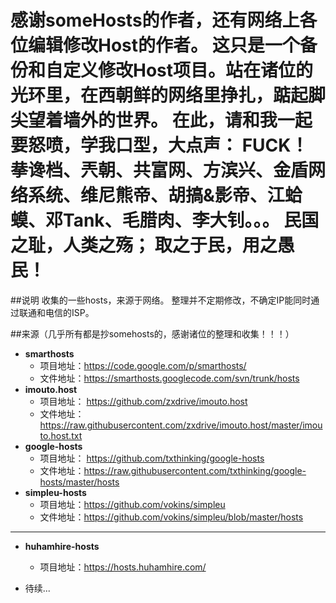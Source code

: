 感谢someHosts的作者，还有网络上各位编辑修改Host的作者。
这只是一个备份和自定义修改Host项目。站在诸位的光环里，在西朝鲜的网络里挣扎，踮起脚尖望着墙外的世界。
在此，请和我一起要怒喷，学我口型，大点声：
FUCK！拲谗档、兲朝、共富网、方滨兴、金盾网络系统、维尼熊帝、胡搞&影帝、江蛤蟆、邓Tank、毛腊肉、李大钊。。。
民国之耻，人类之殇；
取之于民，用之愚民！
=========

##说明
收集的一些hosts，来源于网络。
整理并不定期修改，不确定IP能同时通过联通和电信的ISP。


##来源（几乎所有都是抄somehosts的，感谢诸位的整理和收集！！！）
- **smarthosts**
    - 项目地址：<https://code.google.com/p/smarthosts/>
    - 文件地址：https://smarthosts.googlecode.com/svn/trunk/hosts
- **imouto.host**
    - 项目地址： <https://github.com/zxdrive/imouto.host>
    - 文件地址：https://raw.githubusercontent.com/zxdrive/imouto.host/master/imouto.host.txt
- **google-hosts**
    - 项目地址： <https://github.com/txthinking/google-hosts>
    - 文件地址：https://raw.githubusercontent.com/txthinking/google-hosts/master/hosts
- **simpleu-hosts**
    - 项目地址：https://github.com/vokins/simpleu
    - 文件地址：https://github.com/vokins/simpleu/blob/master/hosts

--------------------------------
- **huhamhire-hosts**
    - 项目地址：<https://hosts.huhamhire.com/>

- 待续...
